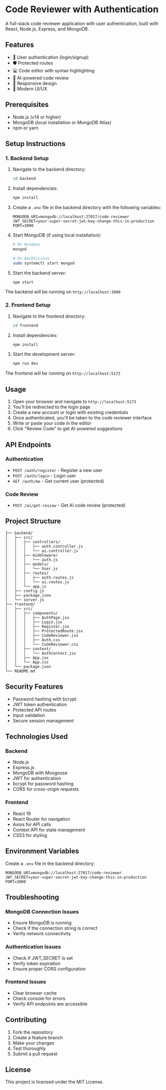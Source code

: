 # Code Reviewer with Authentication

A full-stack code reviewer application with user authentication, built with React, Node.js, Express, and MongoDB.

## Features

- 🔐 User authentication (login/signup)
- 🛡️ Protected routes
- 💻 Code editor with syntax highlighting
- 🤖 AI-powered code review
- 📱 Responsive design
- 🎨 Modern UI/UX

## Prerequisites

- Node.js (v14 or higher)
- MongoDB (local installation or MongoDB Atlas)
- npm or yarn

## Setup Instructions

### 1. Backend Setup

1. Navigate to the backend directory:
   ```bash
   cd backend
   ```

2. Install dependencies:
   ```bash
   npm install
   ```

3. Create a `.env` file in the backend directory with the following variables:
   ```
   MONGODB_URI=mongodb://localhost:27017/code-reviewer
   JWT_SECRET=your-super-secret-jwt-key-change-this-in-production
   PORT=3000
   ```

4. Start MongoDB (if using local installation):
   ```bash
   # On Windows
   mongod
   
   # On macOS/Linux
   sudo systemctl start mongod
   ```

5. Start the backend server:
   ```bash
   npm start
   ```

The backend will be running on `http://localhost:3000`

### 2. Frontend Setup

1. Navigate to the frontend directory:
   ```bash
   cd frontend
   ```

2. Install dependencies:
   ```bash
   npm install
   ```

3. Start the development server:
   ```bash
   npm run dev
   ```

The frontend will be running on `http://localhost:5173`

## Usage

1. Open your browser and navigate to `http://localhost:5173`
2. You'll be redirected to the login page
3. Create a new account or login with existing credentials
4. Once authenticated, you'll be taken to the code reviewer interface
5. Write or paste your code in the editor
6. Click "Review Code" to get AI-powered suggestions

## API Endpoints

### Authentication
- `POST /auth/register` - Register a new user
- `POST /auth/login` - Login user
- `GET /auth/me` - Get current user (protected)

### Code Review
- `POST /ai/get-review` - Get AI code review (protected)

## Project Structure

```
├── backend/
│   ├── src/
│   │   ├── controllers/
│   │   │   ├── auth.controller.js
│   │   │   └── ai.controller.js
│   │   ├── middleware/
│   │   │   └── auth.js
│   │   ├── models/
│   │   │   └── User.js
│   │   ├── routes/
│   │   │   ├── auth.routes.js
│   │   │   └── ai.routes.js
│   │   └── app.js
│   ├── config.js
│   ├── package.json
│   └── server.js
├── frontend/
│   ├── src/
│   │   ├── components/
│   │   │   ├── AuthPage.jsx
│   │   │   ├── Login.jsx
│   │   │   ├── Register.jsx
│   │   │   ├── ProtectedRoute.jsx
│   │   │   ├── CodeReviewer.jsx
│   │   │   ├── Auth.css
│   │   │   └── CodeReviewer.css
│   │   ├── context/
│   │   │   └── AuthContext.jsx
│   │   ├── App.jsx
│   │   └── App.css
│   └── package.json
└── README.md
```

## Security Features

- Password hashing with bcrypt
- JWT token authentication
- Protected API routes
- Input validation
- Secure session management

## Technologies Used

### Backend
- Node.js
- Express.js
- MongoDB with Mongoose
- JWT for authentication
- bcrypt for password hashing
- CORS for cross-origin requests

### Frontend
- React 19
- React Router for navigation
- Axios for API calls
- Context API for state management
- CSS3 for styling

## Environment Variables

Create a `.env` file in the backend directory:

```env
MONGODB_URI=mongodb://localhost:27017/code-reviewer
JWT_SECRET=your-super-secret-jwt-key-change-this-in-production
PORT=3000
```

## Troubleshooting

### MongoDB Connection Issues
- Ensure MongoDB is running
- Check if the connection string is correct
- Verify network connectivity

### Authentication Issues
- Check if JWT_SECRET is set
- Verify token expiration
- Ensure proper CORS configuration

### Frontend Issues
- Clear browser cache
- Check console for errors
- Verify API endpoints are accessible

## Contributing

1. Fork the repository
2. Create a feature branch
3. Make your changes
4. Test thoroughly
5. Submit a pull request

## License

This project is licensed under the MIT License.